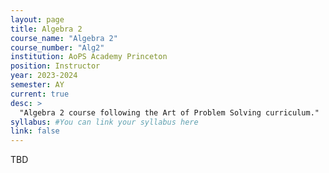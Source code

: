 ```yaml
---
layout: page
title: Algebra 2
course_name: "Algebra 2"
course_number: "Alg2"
institution: AoPS Academy Princeton
position: Instructor
year: 2023-2024
semester: AY
current: true
desc: >
  "Algebra 2 course following the Art of Problem Solving curriculum."
syllabus: #You can link your syllabus here
link: false
---
```


TBD
